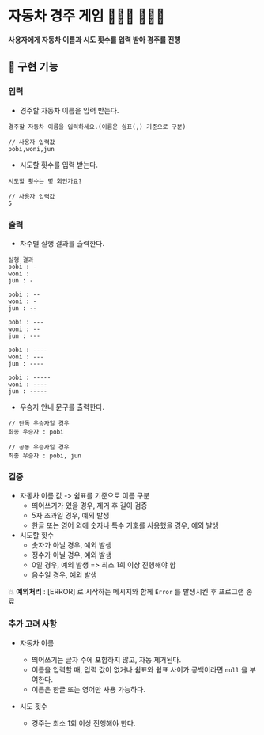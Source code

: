 # 자동차 경주 게임 🚗🚓🚕 💨💨💨

**사용자에게 자동차 이름과 시도 횟수를 입력 받아 경주를 진행**

## 🎯 구현 기능

### 입력

- 경주할 자동차 이름을 입력 받는다.

```
경주할 자동차 이름을 입력하세요.(이름은 쉼표(,) 기준으로 구분)

// 사용자 입력값
pobi,woni,jun
```

- 시도할 횟수를 입력 받는다.

```
시도할 횟수는 몇 회인가요?

// 사용자 입력값
5
```

### 출력

- 차수별 실행 결과를 출력한다.

```
실행 결과
pobi : -
woni :
jun : -

pobi : --
woni : -
jun : --

pobi : ---
woni : --
jun : ---

pobi : ----
woni : ---
jun : ----

pobi : -----
woni : ----
jun : -----
```

- 우승자 안내 문구를 출력한다.

```
// 단독 우승자일 경우
최종 우승자 : pobi

// 공동 우승자일 경우
최종 우승자 : pobi, jun
```

### 검증

- 자동차 이름 값 -> 쉼표를 기준으로 이름 구분
  - 띄어쓰기가 있을 경우, 제거 후 길이 검증
  - 5자 초과일 경우, 예외 발생
  - 한글 또는 영어 외에 숫자나 특수 기호를 사용했을 경우, 예외 발생
- 시도할 횟수
  - 숫자가 아닐 경우, 예외 발생
  - 정수가 아닐 경우, 예외 발생
  - 0일 경우, 예외 발생 => 최소 1회 이상 진행해야 함
  - 음수일 경우, 예외 발생

💥 **예외처리** : [ERROR] 로 시작하는 메시지와 함께 `Error` 를 발생시킨 후 프로그램 종료

### 추가 고려 사항

- 자동차 이름

  - 띄어쓰기는 글자 수에 포함하지 않고, 자동 제거된다.
  - 이름을 입력할 때, 입력 값이 없거나 쉼표와 쉼표 사이가 공백이라면 `null` 을 부여한다.
  - 이름은 한글 또는 영어만 사용 가능하다.

- 시도 횟수
  - 경주는 최소 1회 이상 진행해야 한다.
